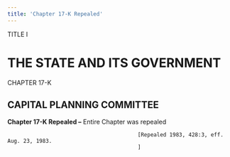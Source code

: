 ```yaml
---
title: 'Chapter 17-K Repealed'
---
```


TITLE I
                                             
THE STATE AND ITS GOVERNMENT
============================

CHAPTER 17-K
                                             
CAPITAL PLANNING COMMITTEE
--------------------------

**Chapter 17-K Repealed –** Entire Chapter was repealed


                                             [Repealed 1983, 428:3, eff. Aug. 23, 1983.
                                             ]
